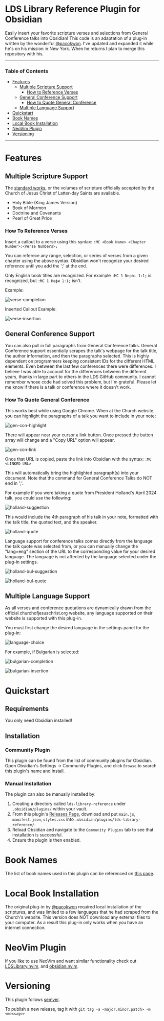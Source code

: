 # LDS Library Reference Plugin for Obsidian

Easily insert your favorite scripture verses and selections from General Conference talks into Obsidian!
This code is an adaptation of a plug-in written by the wonderful [@pacokwon](https://github.com/pacokwon/obsidian-lds-scriptures-plugin). I've updated and expanded it while he's on his mission in New York. When he returns I plan to merge this repository with his.

---

### Table of Contents

- [Features](#features) 
    - [Multiple Scripture Support](#multiple-scripture-support)
        - [How to Reference Verses](#how-to-reference-verses)
    - [General Conference Support](#general-conference-support)
        - [How to Quote General Conference](#how-to-quote-general-conference)
    - [Multiple Language Support](#multiple-language-support)
- [Quickstart](#quickstart)
- [Book Names](#book-names)
- [Local Book Installation](#local-book-installation)
- [NeoVim Plugin](#neovim-plugin)
- [Versioning](#versioning)

---

# Features

## Multiple Scripture Support

The [standard works](https://www.churchofjesuschrist.org/study/manual/gospel-topics/standard-works?lang=eng), or the volumes of scripture officially accepted by the Church of Jesus Christ of Latter-day Saints are available.

- Holy Bible (King James Version)
- Book of Mormon
- Doctrine and Covenants
- Pearl of Great Price

### How To Reference Verses

Insert a callout to a verse using this syntax: `:MC <Book Name> <Chapter Number>:<Verse Numbers>;`

You can referece any range, selection, or series of verses from a given chapter using the above syntax. Obsidian won't recognize your desired reference until you add the ';' at the end.

Only English book titles are recognized. For example `:MC 1 Nephi 1:1;` is recognized, but `:MC 1 Нефи 1:1;` isn't.

Example:

![verse-completion](https://github.com/ingiestein/obsidian-lds-scriptures-plugin/blob/c41c4a178780728fea74e39847fa780191070db0/assets/images/MC%201%20Nephi11.png)

Inserted Callout Example:

![verse-insertion](https://github.com/ingiestein/obsidian-lds-scriptures-plugin/blob/c41c4a178780728fea74e39847fa780191070db0/assets/images/1%20Nephi11.png)

## General Conference Support

You can also pull in full paragraphs from General Conference talks. General Conference support essentially scrapes the talk's webpage for the talk title, the author information, and then the paragraphs selected. This is highly dependent on programmers keeping consistent IDs for the different HTML elements. Even between the last few conferences there were differences. I believe I was able to account for the differences between the different years, thanks in large part to others in the LDS GitHub community. I cannot remember whose code had solved this problem, but I'm grateful. Please let me know if there is a talk or conference where it doesn't work.

### How To Quote General Conference

This works best while using Google Chrome. When at the Church website, you can highlight the paragraphs of a talk you want to include in your note:

![gen-con-highlight](https://github.com/ingiestein/obsidian-lds-scriptures-plugin/blob/c41c4a178780728fea74e39847fa780191070db0/assets/images/Conference%20Highlight%201.png)

There will appear near your cursor a link button. Once pressed the button array will change and a "Copy URL" option will appear.

![gen-con-link](https://github.com/ingiestein/obsidian-lds-scriptures-plugin/blob/c41c4a178780728fea74e39847fa780191070db0/assets/images/Conference%20Highlight%202.png)

Once that URL is copied, paste the link into Obsidian with the syntax: `:MC <LINKED URL>`

This will automatically bring the highlighted paragraph(s) into your document. Note that the command for General Conference Talks do NOT end in ';'.

For example if you were taking a quote from President Holland's April 2024 talk, you could use the following:

![holland-suggestion](https://github.com/ingiestein/obsidian-lds-scriptures-plugin/blob/c41c4a178780728fea74e39847fa780191070db0/assets/images/MC%20Conference.png)

This would include the 4th paragraph of his talk in your note, formatted with the talk title, the quoted text, and the speaker.

![holland-quote](https://github.com/ingiestein/obsidian-lds-scriptures-plugin/blob/c41c4a178780728fea74e39847fa780191070db0/assets/images/Conference.png)

Language support for conference talks comes directly from the language the talk quote was selected from, or you can manually change the "lang=eng" section of the URL to the corresponding value for your desired language. The language is not affected by the language selected under the plug-in settings.

![holland-bul-suggestion](https://github.com/ingiestein/obsidian-lds-scriptures-plugin/blob/c41c4a178780728fea74e39847fa780191070db0/assets/images/MC%20Bulgarian%20Conference.png)

![holland-bul-quote](https://github.com/ingiestein/obsidian-lds-scriptures-plugin/blob/c41c4a178780728fea74e39847fa780191070db0/assets/images/Bulgarian%20Conference.png)

## Multiple Language Support

As all verses and conference quotations are dynamically drawn from the official churchofjesuschrist.org website, any language supported on their website is supported with this plug-in.

You must first change the desired language in the settings panel for the plug-in:

![language-choice](https://github.com/ingiestein/obsidian-lds-scriptures-plugin/blob/c41c4a178780728fea74e39847fa780191070db0/assets/images/settings.png)

For example, if Bulgarian is selected:

![bulgarian-completion](https://github.com/ingiestein/obsidian-lds-scriptures-plugin/blob/c41c4a178780728fea74e39847fa780191070db0/assets/images/Bulgarian%20MC%201%20Nephi11.png)

![bulgarian-insertion](https://github.com/ingiestein/obsidian-lds-scriptures-plugin/blob/c41c4a178780728fea74e39847fa780191070db0/assets/images/Bulgarian%201%20Nephi11.png)

# Quickstart

## Requirements

You only need Obsidian installed!

## Installation

### Community Plugin

This plugin can be found from the list of community plugins for Obsidian. Open Obsidian's Settings -> Community Plugins, and click `Browse` to search this plugin's name and install.

### Manual Installation

The plugin can also be manually installed by:

1. Creating a directory called `lds-library-reference` under `.obsidian/plugins/` within your vault.
2. From this plugin's [Releases Page](https://github.com/ingiestein/obsidian-lds-scriptures-plugin/releases), download and put `main.js`, `manifest.json`, `styles.css` into `.obsidian/plugins/lds-library-reference/`.
3. Reload Obsidian and navigate to the `Community Plugins` tab to see that installation is successful.
4. Ensure the plugin is then enabled.

# Book Names

The list of book names used in this plugin can be referenced on [this page](https://github.com/ingiestein/obsidian-lds-scriptures-plugin/blob/2988ddffcfb99dee5828656cef5d55e435b3a526/docs/BOOKS.md).

# Local Book Installation

The original plug-in by [@pacokwon](https://github.com/pacokwon/obsidian-lds-scriptures-plugin) required local installation of the scriptures, and was limited to a few languages that he had scraped from the Church's website. This version does NOT download any external files to your computer. As a result this plug-in only works when you have an internet connection.

# NeoVim Plugin

If you like to use NeoVim and want similar functionality check out [LDSLibrary.nvim](https://github.com/ingiestein/LDSLibrary.nvim), and [obsidian.nvim](https://github.com/epwalsh/obsidian.nvim).

<!-- # Development

## Build

Install dependencies:

```bash
yarn
```

Run build script:

```bash
yarn build
```

3 files will be created in the root directory: `main.js`, `manifest.json`, `styles.css` -->

# Versioning

This plugin follows [semver](https://semver.org/).

To publish a new release, tag it with `git tag -a <major.minor.patch> -m <message>`
